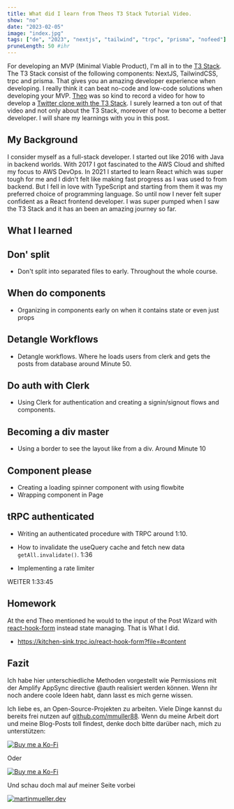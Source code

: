 ```yaml
---
title: What did I learn from Theos T3 Stack Tutorial Video.
show: "no"
date: "2023-02-05"
image: "index.jpg"
tags: ["de", "2023", "nextjs", "tailwind", "trpc", "prisma", "nofeed"]
pruneLength: 50 #ihr
---
```


For developing an MVP (Minimal Viable Product), I'm all in to the [T3 Stack](https://martinmueller.dev/t3-stack-mvp). The T3 Stack consist of the following components: NextJS, TailwindCSS, trpc and prisma. That gives you an amazing developer experience when developing. I really think it can beat no-code and low-code solutions when developing your MVP. [Theo]() was so kind to record a video for how to develop a [Twitter clone with the T3 Stack](https://www.youtube.com/watch?v=YkOSUVzOAA4). I surely learned a ton out of that video and not only about the T3 Stack, moreover of how to become a better developer. I will share my learnings with you in this post.

## My Background

I consider myself as a full-stack developer. I started out like 2016 with Java in backend worlds. With 2017 I got fascinated to the AWS Cloud and shifted my focus to AWS DevOps. In 2021 I started to learn React which was super tough for me and I didn't felt like making fast progress as I was used to from backend. But I fell in love with TypeScript and starting from them it was my preferred choice of programming language. So until now I never felt super confident as a React frontend developer. I was super pumped when I saw the T3 Stack and it has an been an amazing journey so far.

## What I learned

## Don' split

* Don't split into separated files to early. Throughout the whole course.

## When do components

* Organizing in components early on when it contains state or even just props

## Detangle Workflows

* Detangle workflows. Where he loads users from clerk and gets the posts from database around Minute 50.

## Do auth with Clerk

* Using Clerk for authentication and creating a signin/signout flows and components.

## Becoming a div master

* Using a border to see the layout like from a div. Around Minute 10

## Component please

* Creating a loading spinner component with using flowbite
* Wrapping component in Page

## tRPC authenticated

* Writing an authenticated procedure with TRPC around 1:10.

* How to invalidate the useQuery cache and fetch new data `getAll.invalidate()`. 1:36

* Implementing a rate limiter

WEITER 1:33:45

## Homework

At the end Theo mentioned he would to the input of the Post Wizard with [react-hook-form]() instead state managing. That is What I did.

* https://kitchen-sink.trpc.io/react-hook-form?file=#content

## Fazit

Ich habe hier unterschiedliche Methoden vorgestellt wie Permissions mit der Amplify AppSync directive @auth realisiert werden können. Wenn ihr noch andere coole Ideen habt, dann lasst es mich gerne wissen.

Ich liebe es, an Open-Source-Projekten zu arbeiten. Viele Dinge kannst du bereits frei nutzen auf [github.com/mmuller88](https://github.com/mmuller88). Wenn du meine Arbeit dort und meine Blog-Posts toll findest, denke doch bitte darüber nach, mich zu unterstützen:

[![Buy me a Ko-Fi](https://storage.ko-fi.com/cdn/useruploads/png_d554a01f-60f0-4969-94d1-7b69f3e28c2fcover.jpg?v=69a332f2-b808-4369-8ba3-dae0d1100dd4)](https://ko-fi.com/T6T1BR59W)

Oder

[![Buy me a Ko-Fi](https://theastrologypodcast.com/wp-content/uploads/2015/06/become-my-patron-05.jpg)](https://www.patreon.com/bePatron?u=29010217)

Und schau doch mal auf meiner Seite vorbei

[![martinmueller.dev](https://martinmueller.dev/static/84caa5292a6d0c37c48ae280d04b5fa6/a7715/joint.jpg)](https://martinmueller.dev/resume)